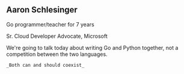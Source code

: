 ## Aaron Schlesinger

Go programmer/teacher for 7 years

<p>Sr. Cloud Developer Advocate, Microsoft</p>

<aside class="notes">
    We're going to talk today about writing Go and Python together, not a competition between the two languages.

    _Both can and should coexist_
</aside>
